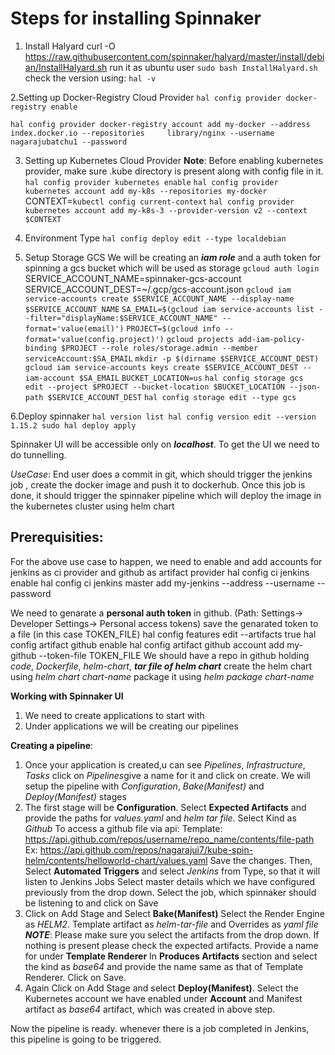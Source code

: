 # Steps for installing Spinnaker
1. Install Halyard
curl -O https://raw.githubusercontent.com/spinnaker/halyard/master/install/debian/InstallHalyard.sh
run it as ubuntu user
`sudo bash InstallHalyard.sh`
check the version using: `hal -v`

2.Setting up Docker-Registry Cloud Provider
`hal config provider docker-registry enable`

`hal config provider docker-registry account add my-docker --address index.docker.io --repositories 	library/nginx --username nagarajubatchu1 --password`

3. Setting up Kubernetes Cloud Provider
**Note**: Before enabling kubernetes provider, make sure .kube directory is present along with config file in it.
`hal config provider kubernetes enable`
`hal config provider kubernetes account add my-k8s --repositories my-docker`
CONTEXT=`kubectl config current-context`
`hal config provider kubernetes account add my-k8s-3 --provider-version v2 --context $CONTEXT`

4. Environment Type
`hal config deploy edit --type localdebian`

5. Setup Storage GCS
We will be creating an ***iam role*** and a auth token for spinning a gcs bucket which will be used as storage
`gcloud auth login`
SERVICE_ACCOUNT_NAME=spinnaker-gcs-account
SERVICE_ACCOUNT_DEST=~/.gcp/gcs-account.json
`gcloud iam service-accounts create $SERVICE_ACCOUNT_NAME --display-name $SERVICE_ACCOUNT_NAME`
`SA_EMAIL=$(gcloud iam service-accounts list --filter="displayName:$SERVICE_ACCOUNT_NAME" --format='value(email)')`
`PROJECT=$(gcloud info --format='value(config.project)')`
`gcloud projects add-iam-policy-binding $PROJECT --role roles/storage.admin --member serviceAccount:$SA_EMAIL`
`mkdir -p $(dirname $SERVICE_ACCOUNT_DEST)`
`gcloud iam service-accounts keys create $SERVICE_ACCOUNT_DEST --iam-account $SA_EMAIL`
`BUCKET_LOCATION=us`
`hal config storage gcs edit --project $PROJECT --bucket-location $BUCKET_LOCATION --json-path $SERVICE_ACCOUNT_DEST`
`hal config storage edit --type gcs`

6.Deploy spinnaker
`hal version list
hal config version edit --version 1.15.2
sudo hal deploy apply`

Spinnaker UI will be accessible only on ***localhost***. To get the UI we need to do tunnelling.

*UseCase*:
End user does a commit in git, which should trigger the jenkins job , create the docker image and push it to dockerhub. Once this job is
done, it should trigger the spinnaker pipeline which will deploy the image in the kubernetes cluster using helm chart

## Prerequisities:
For the above use case to happen, we need to enable and add accounts for jenkins as ci provider and github as artifact provider
hal config ci jenkins enable
hal config ci jenkins master add my-jenkins --address <jenkins-url> --username <jenkins-username> --password 

We need to genarate a **personal auth token** in github. (Path: Settings-> Developer Settings-> Personal access tokens)
save the genarated token to a file (in this case TOKEN_FILE)
hal config features edit --artifacts true
hal config artifact github enable
hal config artifact github account add my-github --token-file TOKEN_FILE
We should have a repo in github holding *code*, *Dockerfile*, *helm-chart*, ***tar file of helm chart***
create the helm chart using *helm chart chart-name*
package it using *helm package chart-name*

**Working with Spinnaker UI**
1. We need to create applications to start with
2. Under applications we will be creating our pipelines

**Creating a pipeline**:
1. Once your application is created,u can see *Pipelines*, *Infrastructure*, *Tasks* click on *Pipelines*give a name for it and click on create.
We will setup the pipeline with *Configuration*, *Bake(Manifest)* and *Deploy(Manifest)* stages
2. The first stage will be **Configuration**. 
Select **Expected Artifacts** and provide the paths for *values.yaml* and *helm tar file*. Select Kind as *Github*
To access a github file via api:
Template: https://api.github.com/repos/username/repo_name/contents/file-path
Ex: https://api.github.com/repos/nagarajui7/kube-spin-helm/contents/helloworld-chart/values.yaml
Save the changes.
Then, Select **Automated Triggers** and select *Jenkins* from Type, so that it will listen to Jenkins Jobs
Select master details which we have configured previously from the drop down.
Select the job, which spinnaker should be listening to and click on Save
3. Click on Add Stage and Select **Bake(Manifest)**
Select the Render Engine as *HELM2*. Template artifact as *helm-tar-file* and Overrides as *yaml file*
***NOTE***: Please make sure you select the artifacts from the drop down. If nothing is present please check the expected artifacts.
Provide a name for under **Template Renderer**
In **Produces Artifacts** section and select the kind as *base64* and provide the name same as that of Template Renderer.
Click on Save.
4. Again Click on Add Stage and select **Deploy(Manifest)**.
Select the Kubernetes account we have enabled under **Account** and Manifest artifact as *base64* artifact, which was created in above step.

Now the pipeline is ready. whenever there is a job completed in Jenkins, this pipeline is going to be triggered.

